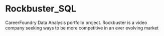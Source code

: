 # Rockbuster_SQL
CareerFoundry Data Analysis portfolio project. Rockbuster is a video company seeking ways to be more competitive in an ever evolving market
